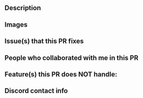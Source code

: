 <!--- Provide a general summary of your changes in the Title above -->

## Description
<!--- Describe your changes in detail -->
<!--- If you believe this PR qualifies as a "Big Feature" as defined in docs/schedule.md, please let a maintainer know! -->

## Images
<!-- Please provide with relevant GIFs or images to make it easier for reviewers to accept your PR quicker.-->
<!-- If it doesn't apply, feel free to remove this section. -->

## Issue(s) that this PR fixes
<!-- Format: "Fixes #2345, fixes #4523, fixes #2222." -->
<!-- If it doesn't apply, feel free to remove this section. -->

## **People who collaborated with me in this PR**
<!-- Please credit everyone else that contributed to this PR, be it code and/or assets. -->
<!-- Use their GitHub tag if they have one. -->
<!-- If it doesn't apply, feel free to remove this section. -->

## Feature(s) this PR does NOT handle:
<!-- If your PR contains any unfinished features that are not considered merge-blocking, please list them here for clarity so no one can forget. -->
<!-- If it doesn't apply, feel free to remove this section. -->

## **Discord contact info**
<!--- formatted as name#numbers, e.g. Lunos#4026 -->
<!--- Contributors must join https://discord.gg/6CzjAG6GZk -->
